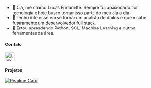 - 👋 Olá, me chamo Lucas Furlanette. Sempre fui apaixonado por tecnologia e hoje busco tornar isso parte do meu dia a dia.
- 👀 Tenho interesse em se tornar um analista de dados e quem sabe futuramente um desenvolvedor full stack.
- 🌱 Estou aprendendo Python, SQL, Machine Learning e outras ferramentas da área.

#### Contato

[<img src='https://img.shields.io/badge/LinkedIn-0077B5?style=for-the-badge&logo=linkedin&logoColor=white' alt='Linkedin' height='30'>](https://www.linkedin.com/in/lucas-furlanette/)

#### Projetos

[![Readme Card](https://github-readme-stats.vercel.app/api/pin/?username=lucas-furlanette&repo=eda-eleicoes2022)](https://github.com/lucas-furlanette/eda-eleicoes2022)


<!---
lucas-furlanette/lucas-furlanette is a ✨ special ✨ repository because its `README.md` (this file) appears on your GitHub profile.
You can click the Preview link to take a look at your changes.
--->
